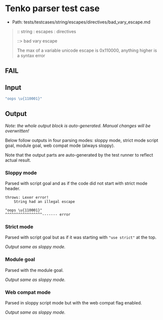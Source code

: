 # Tenko parser test case

- Path: tests/testcases/string/escapes/directives/bad_vary_escape.md

> :: string : escapes : directives
>
> ::> bad vary escape
>
> The max of a variable unicode escape is 0x110000, anything higher is a syntax error

## FAIL

## Input

`````js
"oops \u{110001}"
`````

## Output

_Note: the whole output block is auto-generated. Manual changes will be overwritten!_

Below follow outputs in four parsing modes: sloppy mode, strict mode script goal, module goal, web compat mode (always sloppy).

Note that the output parts are auto-generated by the test runner to reflect actual result.

### Sloppy mode

Parsed with script goal and as if the code did not start with strict mode header.

`````
throws: Lexer error!
    String had an illegal escape

"oops \u{110001}"
^^^^^^^^^^^^^^^^^------- error
`````

### Strict mode

Parsed with script goal but as if it was starting with `"use strict"` at the top.

_Output same as sloppy mode._

### Module goal

Parsed with the module goal.

_Output same as sloppy mode._

### Web compat mode

Parsed in sloppy script mode but with the web compat flag enabled.

_Output same as sloppy mode._
